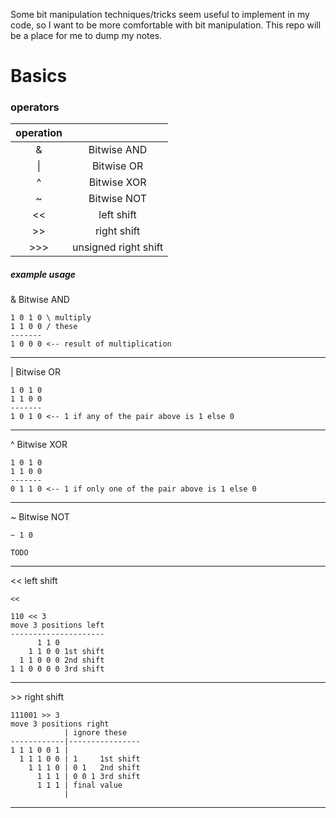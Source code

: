 Some bit manipulation techniques/tricks seem useful to implement in my code, so I want to be more comfortable with bit manipulation. This repo will be a place for me to dump my notes.

# Basics

### operators

| operation                       ||
| :----------------------: | :---: |
| &         | Bitwise AND          | 
| \|        | Bitwise OR           | 
| ^         | Bitwise XOR          | 
| ~         | Bitwise NOT          | 
| <<        | left shift           | 
| >>        | right shift          |
| >>>       | unsigned right shift |

##### example usage

& Bitwise AND
```
1 0 1 0 \ multiply 
1 1 0 0 / these
-------
1 0 0 0 <-- result of multiplication
```

---

| Bitwise OR
```
1 0 1 0
1 1 0 0
-------
1 0 1 0 <-- 1 if any of the pair above is 1 else 0
```

---

^ Bitwise XOR
```
1 0 1 0
1 1 0 0
-------
0 1 1 0 <-- 1 if only one of the pair above is 1 else 0
```

---

~ Bitwise NOT
```
~ 1 0

TODO
```

---

\<\< left shift
```
<<

110 << 3
move 3 positions left
---------------------
      1 1 0
    1 1 0 0 1st shift
  1 1 0 0 0 2nd shift
1 1 0 0 0 0 3rd shift
```

---

\>\> right shift
```
111001 >> 3
move 3 positions right
            | ignore these
------------|----------------
1 1 1 0 0 1 |
  1 1 1 0 0 | 1     1st shift
    1 1 1 0 | 0 1   2nd shift
      1 1 1 | 0 0 1 3rd shift
      1 1 1 | final value
            |
```

---

